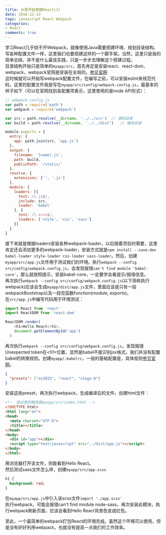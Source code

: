 ```yaml
---
title: 从零开始搭建React(1)
date: 2016-11-13
tags: javascript React Webpack
categories: 
- React
comments: true
---
```


学习React几乎绕不开Webpack，就像使用Java需要搭建环境、规划目录结构、写各种配置文件一样，这里我们也要搭建这样的一个脚手架。当然，这里只是我的简单总结，并不是什么最佳实践，只是一步步去理解这个搭建过程。  
目录结构开始只是简单的`myapp/src`，首先肯定是安装react、react-dom、webpack，webpack官网是安装在全局的。[参见官网](http://webpack.github.io/docs/tutorials/getting-started/#welcome)  
这时候就可以开始写webpack配置文件，在编写之前，可以安装eslint来规范代码，这里的配置文件我是写在`myapp/src/config/webpack.config.js`，最基本的样子如下（可以在官网找到各配置项表示，这里使用的是node API形式）：
```javascript
// webpack.config.js
var path = require('path')
var webpack = require('webpack')

var src = path.resolve(__dirname, '../../src')  // 源码目录
var build = path.resolve(__dirname, '../../dist')   // 编译目录

module.exports = {
  entry: {
    app: path.join(src, 'app.js')
  },
  output: {
    filename: '[name].js',
    path: build,
    publicPath: '/static/'
  },
  resolve: {
    extensions: ['', '.js']
  },
  module: {
    loaders: [{
      test: /\.js$/,
      include: src,
      loader: 'babel'
    }, {
      test: /\.scss$/,
      loaders: ['style', 'css', 'sass']
    }]
  }
}
```

接下来就是根据loaders安装各种webpack-loader，以后随着项目的需要，这里肯定还会添加更多的webpack-loader，安装方式就是`npm install --save-dev babel-loader style-loader css-loader sass-loader`。然后，创建`myapp/src/app.js`文件用于测试我们的环境。执行`webpack --config src/config/webpack.config.js`，会发现报错`can't find module 'babel-core'`，那么就按照提示，安装babel-core，一定要学会看提示/报错信息。  
再次执行`webpack --config src/config/webpack.config.js`(以下简称执行webpack)应该会生成`myapp/dist/app.js`文件，里面应该是只有一段webpackBootstrap以及一段空函数function(module, exports)。  
在`src/app.js`中编写代码用于环境测试：
```javascript
import React from 'react'
import ReactDOM from 'react-dom'

ReactDOM.render(
    <h1>Hello React</h1>,
    document.getElementById('app')
  )
```
再次执行`webpack --config src/config/webpack.config.js`，发现报错Unexpected token在<h1\>位置，显然是babel不能识别jsx格式，我们并没有配置babel的转换规则。创建`myapp/.babelrc`，一般的基础配置是，具体规则[参见官网](http://babeljs.io/docs/plugins/)。
```json
{
  "presets": ["es2015", "react", "stage-0"]
}
```
安装这些preset，再次执行webpack，生成编译后的文件。创建html文件：
```html
<!-- 我这里的路径是myapp/src/index.html -->
<!DOCTYPE html>
<html lang="en">
<head>
  <meta charset="UTF-8">
  <title></title>
</head>
<body>
  <div id="app"></div>
  <script type="text/javascript" src="../dist/app.js"></script>
</body>
</html>
```
用浏览器打开该文件，则能看到Hello React。  
然后测试sass文件怎么样，创建`myapp/src/app.scss`
```sass
h1 {
  background: red;
}
```
在`myapp/src/app.js`中引入该scss文件`import './app.scss'`  
执行webpack，可能会报错can't find module node-sass，再次安装此模块，执行webpack刷新页面，应该会看到Hello React背景色变成红色。

至此，一个最简单的webpack打包React的环境完成。虽然这个环境可以使用，但是没有好好利用webpack，也就没有提高一点我们的工作效率。